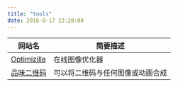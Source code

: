 ```yaml
---
title: "tools"
date: 2016-8-17 22:28:00
---
```


|网站名|简要描述|
|-|-|
|[Optimizilla](http://optimizilla.com/zh/)|在线图像优化器|
|[品味二维码](http://www.pinweima.com/)|可以将二维码与任何图像或动画合成|
